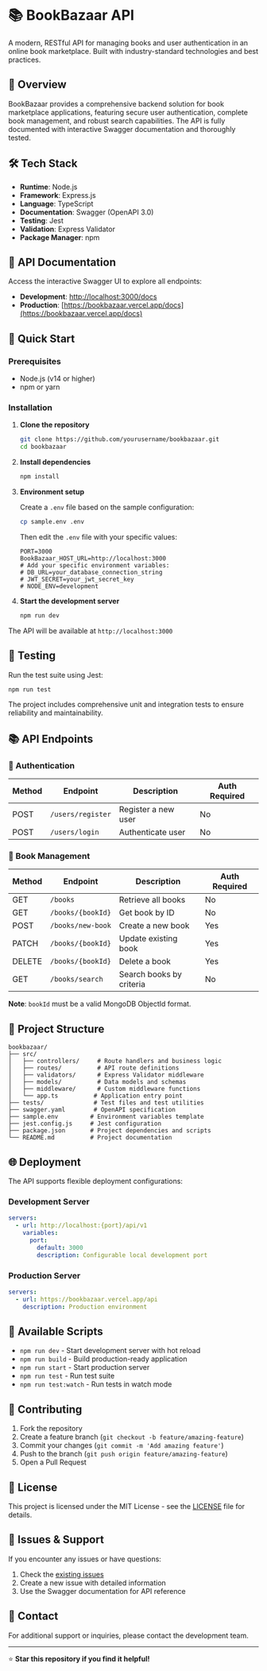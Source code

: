 # 📚 BookBazaar API

A modern, RESTful API for managing books and user authentication in an online book marketplace. Built with industry-standard technologies and best practices.

## 🚀 Overview

BookBazaar provides a comprehensive backend solution for book marketplace applications, featuring secure user authentication, complete book management, and robust search capabilities. The API is fully documented with interactive Swagger documentation and thoroughly tested.

## 🛠️ Tech Stack

- **Runtime**: Node.js
- **Framework**: Express.js
- **Language**: TypeScript
- **Documentation**: Swagger (OpenAPI 3.0)
- **Testing**: Jest
- **Validation**: Express Validator
- **Package Manager**: npm

## 📖 API Documentation

Access the interactive Swagger UI to explore all endpoints:

- **Development**: [http://localhost:3000/docs](http://localhost:3000/docs)
- **Production**: [https://bookbazaar.vercel.app/docs](https://bookbazaar.vercel.app/docs)

## 🏁 Quick Start

### Prerequisites

- Node.js (v14 or higher)
- npm or yarn

### Installation

1. **Clone the repository**
   ```bash
   git clone https://github.com/yourusername/bookbazaar.git
   cd bookbazaar
   ```

2. **Install dependencies**
   ```bash
   npm install
   ```

3. **Environment setup**
   
   Create a `.env` file based on the sample configuration:
   ```bash
   cp sample.env .env
   ```
   
   Then edit the `.env` file with your specific values:
   ```env
   PORT=3000
   BookBazaar_HOST_URL=http://localhost:3000
   # Add your specific environment variables:
   # DB_URL=your_database_connection_string
   # JWT_SECRET=your_jwt_secret_key
   # NODE_ENV=development
   ```

4. **Start the development server**
   ```bash
   npm run dev
   ```

The API will be available at `http://localhost:3000`

## 🧪 Testing

Run the test suite using Jest:

```bash
npm run test
```

The project includes comprehensive unit and integration tests to ensure reliability and maintainability.

## 📚 API Endpoints

### 🔐 Authentication

| Method | Endpoint          | Description              | Auth Required |
|--------|-------------------|--------------------------|---------------|
| POST   | `/users/register` | Register a new user      | No            |
| POST   | `/users/login`    | Authenticate user        | No            |

### 📖 Book Management

| Method | Endpoint          | Description              | Auth Required |
|--------|-------------------|--------------------------|---------------|
| GET    | `/books`          | Retrieve all books       | No            |
| GET    | `/books/{bookId}` | Get book by ID           | No            |
| POST   | `/books/new-book` | Create a new book        | Yes           |
| PATCH  | `/books/{bookId}` | Update existing book     | Yes           |
| DELETE | `/books/{bookId}` | Delete a book            | Yes           |
| GET    | `/books/search`   | Search books by criteria | No            |

**Note**: `bookId` must be a valid MongoDB ObjectId format.

## 📁 Project Structure

```
bookbazaar/
├── src/
│   ├── controllers/     # Route handlers and business logic
│   ├── routes/          # API route definitions
│   ├── validators/      # Express Validator middleware
│   ├── models/          # Data models and schemas
│   ├── middleware/      # Custom middleware functions
│   └── app.ts          # Application entry point
├── tests/              # Test files and test utilities
├── swagger.yaml        # OpenAPI specification
├── sample.env         # Environment variables template
├── jest.config.js     # Jest configuration
├── package.json       # Project dependencies and scripts
└── README.md          # Project documentation
```

## 🌐 Deployment

The API supports flexible deployment configurations:

### Development Server
```yaml
servers:
  - url: http://localhost:{port}/api/v1
    variables:
      port:
        default: 3000
        description: Configurable local development port
```

### Production Server
```yaml
servers:
  - url: https://bookbazaar.vercel.app/api
    description: Production environment
```

## 🔧 Available Scripts

- `npm run dev` - Start development server with hot reload
- `npm run build` - Build production-ready application
- `npm run start` - Start production server
- `npm run test` - Run test suite
- `npm run test:watch` - Run tests in watch mode

## 🤝 Contributing

1. Fork the repository
2. Create a feature branch (`git checkout -b feature/amazing-feature`)
3. Commit your changes (`git commit -m 'Add amazing feature'`)
4. Push to the branch (`git push origin feature/amazing-feature`)
5. Open a Pull Request

## 📝 License

This project is licensed under the MIT License - see the [LICENSE](LICENSE) file for details.

## 🐛 Issues & Support

If you encounter any issues or have questions:

1. Check the [existing issues](https://github.com/yourusername/bookbazaar/issues)
2. Create a new issue with detailed information
3. Use the Swagger documentation for API reference

## 📧 Contact

For additional support or inquiries, please contact the development team.

---

⭐ **Star this repository if you find it helpful!**
